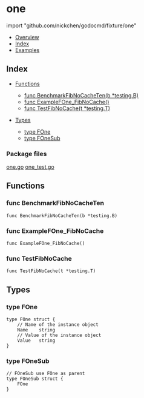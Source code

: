 # one

import "github.com/nickchen/godocmd/fixture/one"

- [Overview](#Overview)
- [Index](#Index)
- [Examples](#Examples)

## Index


* [Functions](#Functions)
    * [func BenchmarkFibNoCacheTen(b *testing.B)](#func-benchmarkfibnocacheten)
    * [func ExampleFOne_FibNoCache()](#func-examplefone_fibnocache)
    * [func TestFibNoCache(t *testing.T)](#func-testfibnocache)

* [Types](#Types)
    * [type FOne](#type-fone)
    * [type FOneSub](#type-fonesub)


### Package files

 [one.go](../../fixture/one/one.go)  [one_test.go](../../fixture/one/one_test.go) 




## Functions

### func BenchmarkFibNoCacheTen

```
func BenchmarkFibNoCacheTen(b *testing.B)
```

### func ExampleFOne_FibNoCache

```
func ExampleFOne_FibNoCache()
```

### func TestFibNoCache

```
func TestFibNoCache(t *testing.T)
```




## Types

### type FOne
```
type FOne struct {
	// Name of the instance object
	Name	string
	// Value of the instance object
	Value	string
}
```
 

 

### type FOneSub
```
// FOneSub use FOne as parent
type FOneSub struct {
	FOne
}
```
 

 
 
 